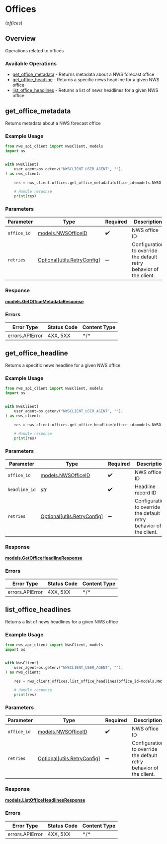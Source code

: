 # Offices
(*offices*)

## Overview

Operations related to offices

### Available Operations

* [get_office_metadata](#get_office_metadata) - Returns metadata about a NWS forecast office
* [get_office_headline](#get_office_headline) - Returns a specific news headline for a given NWS office
* [list_office_headlines](#list_office_headlines) - Returns a list of news headlines for a given NWS office

## get_office_metadata

Returns metadata about a NWS forecast office

### Example Usage

```python
from nws_api_client import NwsClient, models
import os


with NwsClient(
    user_agent=os.getenv("NWSCLIENT_USER_AGENT", ""),
) as nws_client:

    res = nws_client.offices.get_office_metadata(office_id=models.NWSOfficeID.NWS)

    # Handle response
    print(res)

```

### Parameters

| Parameter                                                           | Type                                                                | Required                                                            | Description                                                         |
| ------------------------------------------------------------------- | ------------------------------------------------------------------- | ------------------------------------------------------------------- | ------------------------------------------------------------------- |
| `office_id`                                                         | [models.NWSOfficeID](../../models/nwsofficeid.md)                   | :heavy_check_mark:                                                  | NWS office ID                                                       |
| `retries`                                                           | [Optional[utils.RetryConfig]](../../models/utils/retryconfig.md)    | :heavy_minus_sign:                                                  | Configuration to override the default retry behavior of the client. |

### Response

**[models.GetOfficeMetadataResponse](../../models/getofficemetadataresponse.md)**

### Errors

| Error Type      | Status Code     | Content Type    |
| --------------- | --------------- | --------------- |
| errors.APIError | 4XX, 5XX        | \*/\*           |

## get_office_headline

Returns a specific news headline for a given NWS office

### Example Usage

```python
from nws_api_client import NwsClient, models
import os


with NwsClient(
    user_agent=os.getenv("NWSCLIENT_USER_AGENT", ""),
) as nws_client:

    res = nws_client.offices.get_office_headline(office_id=models.NWSOfficeID.MKX, headline_id="<id>")

    # Handle response
    print(res)

```

### Parameters

| Parameter                                                           | Type                                                                | Required                                                            | Description                                                         |
| ------------------------------------------------------------------- | ------------------------------------------------------------------- | ------------------------------------------------------------------- | ------------------------------------------------------------------- |
| `office_id`                                                         | [models.NWSOfficeID](../../models/nwsofficeid.md)                   | :heavy_check_mark:                                                  | NWS office ID                                                       |
| `headline_id`                                                       | *str*                                                               | :heavy_check_mark:                                                  | Headline record ID                                                  |
| `retries`                                                           | [Optional[utils.RetryConfig]](../../models/utils/retryconfig.md)    | :heavy_minus_sign:                                                  | Configuration to override the default retry behavior of the client. |

### Response

**[models.GetOfficeHeadlineResponse](../../models/getofficeheadlineresponse.md)**

### Errors

| Error Type      | Status Code     | Content Type    |
| --------------- | --------------- | --------------- |
| errors.APIError | 4XX, 5XX        | \*/\*           |

## list_office_headlines

Returns a list of news headlines for a given NWS office

### Example Usage

```python
from nws_api_client import NwsClient, models
import os


with NwsClient(
    user_agent=os.getenv("NWSCLIENT_USER_AGENT", ""),
) as nws_client:

    res = nws_client.offices.list_office_headlines(office_id=models.NWSOfficeID.HPA)

    # Handle response
    print(res)

```

### Parameters

| Parameter                                                           | Type                                                                | Required                                                            | Description                                                         |
| ------------------------------------------------------------------- | ------------------------------------------------------------------- | ------------------------------------------------------------------- | ------------------------------------------------------------------- |
| `office_id`                                                         | [models.NWSOfficeID](../../models/nwsofficeid.md)                   | :heavy_check_mark:                                                  | NWS office ID                                                       |
| `retries`                                                           | [Optional[utils.RetryConfig]](../../models/utils/retryconfig.md)    | :heavy_minus_sign:                                                  | Configuration to override the default retry behavior of the client. |

### Response

**[models.ListOfficeHeadlinesResponse](../../models/listofficeheadlinesresponse.md)**

### Errors

| Error Type      | Status Code     | Content Type    |
| --------------- | --------------- | --------------- |
| errors.APIError | 4XX, 5XX        | \*/\*           |